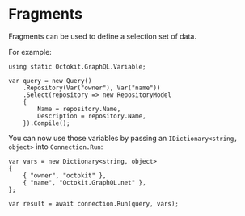 # Fragments

Fragments can be used to define a selection set of data.

For example:

```
using static Octokit.GraphQL.Variable;

var query = new Query()
    .Repository(Var("owner"), Var("name"))
    .Select(repository => new RepositoryModel
    {
        Name = repository.Name,
        Description = repository.Name,
    }).Compile();
```

You can now use those variables by passing an `IDictionary<string, object>` into `Connection.Run`:

```
var vars = new Dictionary<string, object>
{
    { "owner", "octokit" },
    { "name", "Octokit.GraphQL.net" },
};

var result = await connection.Run(query, vars);
```

